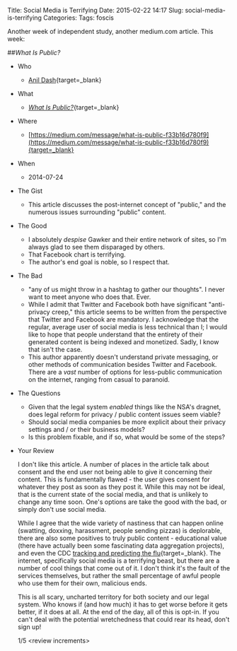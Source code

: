 Title: Social Media is Terrifying
Date: 2015-02-22 14:17
Slug: social-media-is-terrifying
Categories:
Tags: foscis

Another week of independent study, another medium.com article. This week:

##*What Is Public?*

- Who
    - [Anil Dash](http://dashes.com/anil/about.html){target=_blank}

- What
    - [*What Is Public?*](https://medium.com/message/what-is-public-f33b16d780f9){target=_blank}

- Where
    - [https://medium.com/message/what-is-public-f33b16d780f9](https://medium.com/message/what-is-public-f33b16d780f9){target=_blank}

- When
    - 2014-07-24

- The Gist
    - This article discusses the post-internet concept of "public," and the numerous
    issues surrounding "public" content.

- The Good
    - I absolutely *despise* Gawker and their entire network of sites, so I'm
    always glad to see them disparaged by others.
    - That Facebook chart is terrifying.
    - The author's end goal is noble, so I respect that.

- The Bad
    - "any of us might throw in a hashtag to gather our thoughts". I never want to
    meet anyone who does that. Ever.
    - While I admit that Twitter and Facebook both have significant "anti-privacy
    creep," this article seems to be written from the perspective that Twitter and
    Facebook are mandatory. I acknowledge that the regular, average user of social
    media is less technical than I; I would like to hope that people understand that
    the entirety of their generated content is being indexed and monetized.
    Sadly, I know that isn't the case.
    - This author apparently doesn't understand private messaging, or other
    methods of communication besides Twitter and Facebook. There are a *vast*
    number of options for less-public communication on the internet, ranging from casual to
    paranoid.

- The Questions
    - Given that the legal system *enabled* things like the NSA's dragnet, does
    legal reform for privacy / public content issues seem viable?
    - Should social media companies be more explicit about their privacy settings
    and / or their business models?
    - Is this problem fixable, and if so, what would be some of the steps?

- Your Review

    I don't like this article. A number of places in the article talk about consent and the
end user not being able to give it concerning their content. This is
fundamentally flawed - the user gives consent for whatever they post as soon
as they post it. While this may not be ideal, that is the
current state of the social media, and that is unlikely to change any time
soon. One's options are take the good with the bad, or simply don't use
social media.

    While I agree that the wide variety of nastiness that can happen
online (swatting, doxxing, harassment, people sending pizzas) is deplorable,
there are also some positives to truly public content - educational value
(there have actually been some fascinating data aggregation projects),
and even the CDC [tracking and predicting the flu](http://fcw.com/articles/2013/01/25/flu-social-media.aspx){target=_blank}. The internet, specifically social media is a terrifying beast,
but there are a number of cool things that come out of it. I don't think it's the
fault of the services themselves, but rather the small percentage of awful
people who use them for their own, malicious ends.

    This is all scary, uncharted territory for both society and our legal system.
Who knows if (and how much) it has to get worse before it gets better, if it does at all.
At the end of the day, all of this is opt-in. If you can't deal with the
potential wretchedness that could rear its head, don't sign up!

    1/5 <review increments\>